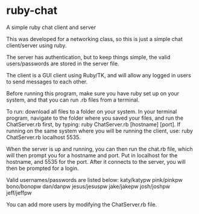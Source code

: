 # ruby-chat
A simple ruby chat client and server

This was developed for a networking class, so this is just a simple chat client/server using ruby.

The server has authentication, but to keep things simple, the valid users/passwords are stored in the server file.

The client is a GUI client using Ruby/TK, and will allow any logged in users to send messages to each other.

Before running this program, make sure you have ruby set up on your system, and that you can run .rb files from a terminal.

To run: download all files to a folder on your system.  In your terminal program, navigate to the folder where you saved your files,
and run the ChatServer.rb first, by typing: ruby ChatServer.rb [hostname] [port].  If running on the same system where you will be running
the client, use: ruby ChatServer.rb localhost 5535.

When the server is up and running, you can then run the chat.rb file, which will then prompt you for a hostname and port.  Put in
localhost for the hostname, and 5535 for the port.  After it connects to the server, you will then be prompted for a login.

Valid usernames/passwords are listed below:
katy/katypw
pink/pinkpw
bono/bonopw
dan/danpw
jesus/jesuspw
jake/jakepw
josh/joshpw
jeff/jeffpw

You can add more users by modifying the ChatServer.rb file.
